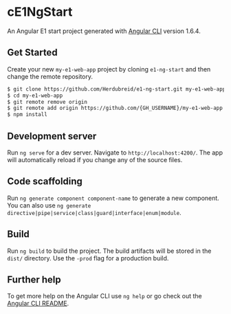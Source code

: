 # cE1NgStart

An Angular E1 start project generated with [Angular CLI](https://github.com/angular/angular-cli) version 1.6.4.

## Get Started

Create your new `my-e1-web-app` project by cloning `e1-ng-start` and then change the remote repository.

``` bash
$ git clone https://github.com/Herdubreid/e1-ng-start.git my-e1-web-app
$ cd my-e1-web-app
$ git remote remove origin
$ git remote add origin https://github.com/{GH_USERNAME}/my-e1-web-app
$ npm install
```

## Development server

Run `ng serve` for a dev server. Navigate to `http://localhost:4200/`. The app will automatically reload if you change any of the source files.

## Code scaffolding

Run `ng generate component component-name` to generate a new component. You can also use `ng generate directive|pipe|service|class|guard|interface|enum|module`.

## Build

Run `ng build` to build the project. The build artifacts will be stored in the `dist/` directory. Use the `-prod` flag for a production build.

## Further help

To get more help on the Angular CLI use `ng help` or go check out the [Angular CLI README](https://github.com/angular/angular-cli/blob/master/README.md).
